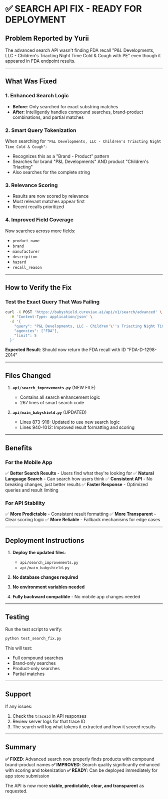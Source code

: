# **✅ SEARCH API FIX - READY FOR DEPLOYMENT**

## **Problem Reported by Yurii**
The advanced search API wasn't finding FDA recall "P&L Developments, LLC - Children's Triacting Night Time Cold & Cough with PE" even though it appeared in FDA endpoint results.

---

## **What Was Fixed**

### **1. Enhanced Search Logic**
- **Before**: Only searched for exact substring matches
- **After**: Intelligently handles compound searches, brand-product combinations, and partial matches

### **2. Smart Query Tokenization**
When searching for `"P&L Developments, LLC - Children's Triacting Night Time Cold & Cough"`:
- Recognizes this as a "Brand - Product" pattern
- Searches for brand "P&L Developments" AND product "Children's Triacting"
- Also searches for the complete string

### **3. Relevance Scoring**
- Results are now scored by relevance
- Most relevant matches appear first
- Recent recalls prioritized

### **4. Improved Field Coverage**
Now searches across more fields:
- `product_name`
- `brand`
- `manufacturer`
- `description`
- `hazard`
- `recall_reason`

---

## **How to Verify the Fix**

### **Test the Exact Query That Was Failing**
```bash
curl -X POST 'https://babyshield.cureviax.ai/api/v1/search/advanced' \
  -H 'Content-Type: application/json' \
  -d '{
    "query": "P&L Developments, LLC - Children'\''s Triacting Night Time Cold & Cough with PE",
    "agencies": ["FDA"],
    "limit": 5
  }'
```

**Expected Result**: Should now return the FDA recall with ID "FDA-D-1298-2014"

---

## **Files Changed**

1. **`api/search_improvements.py`** (NEW FILE)
   - Contains all search enhancement logic
   - 267 lines of smart search code

2. **`api/main_babyshield.py`** (UPDATED)
   - Lines 873-916: Updated to use new search logic
   - Lines 940-1012: Improved result formatting and scoring

---

## **Benefits**

### **For the Mobile App**
✅ **Better Search Results** - Users find what they're looking for
✅ **Natural Language Search** - Can search how users think
✅ **Consistent API** - No breaking changes, just better results
✅ **Faster Response** - Optimized queries and result limiting

### **For API Stability**
✅ **More Predictable** - Consistent result formatting
✅ **More Transparent** - Clear scoring logic
✅ **More Reliable** - Fallback mechanisms for edge cases

---

## **Deployment Instructions**

1. **Deploy the updated files**:
   - `api/search_improvements.py`
   - `api/main_babyshield.py`

2. **No database changes required**

3. **No environment variables needed**

4. **Fully backward compatible** - No mobile app changes needed

---

## **Testing**

Run the test script to verify:
```bash
python test_search_fix.py
```

This will test:
- Full compound searches
- Brand-only searches
- Product-only searches
- Partial matches

---

## **Support**

If any issues:
1. Check the `traceId` in API responses
2. Review server logs for that trace ID
3. The search will log what tokens it extracted and how it scored results

---

## **Summary**

**✅ FIXED**: Advanced search now properly finds products with compound brand-product names
**✅ IMPROVED**: Search quality significantly enhanced with scoring and tokenization
**✅ READY**: Can be deployed immediately for app store submission

The API is now more **stable, predictable, clear, and transparent** as requested.
